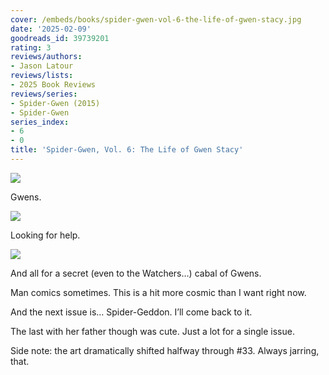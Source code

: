 ```yaml
---
cover: /embeds/books/spider-gwen-vol-6-the-life-of-gwen-stacy.jpg
date: '2025-02-09'
goodreads_id: 39739201
rating: 3
reviews/authors:
- Jason Latour
reviews/lists:
- 2025 Book Reviews
reviews/series:
- Spider-Gwen (2015)
- Spider-Gwen
series_index:
- 6
- 0
title: 'Spider-Gwen, Vol. 6: The Life of Gwen Stacy'
---
```

![](/embeds/books/attachments/spider-gwen-2015-v6-textbundle-77a37a.jpeg)

Gwens. 

![](/embeds/books/attachments/spider-gwen-2015-v6-textbundle-252f67.jpeg)

Looking for help. 

![](/embeds/books/attachments/spider-gwen-2015-v6-textbundle-26f3d8.jpeg)

And all for a secret (even to the Watchers…) cabal of Gwens. 

Man comics sometimes. This is a hit more cosmic than I want right now. 

And the next issue is… Spider-Geddon. I’ll come back to it. 

The last with her father though was cute. Just a lot for a single issue. 

Side note: the art dramatically shifted halfway through #33. Always jarring, that. 

<!--more-->
